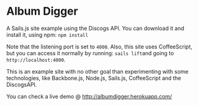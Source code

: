 # Album Digger
A Sails.js site example using the Discogs API. You can download it and install it, using npm: `npm install`

Note that the listening port is set to `4000`. Also, this site uses CoffeeScript, but you can access it normally by running: `sails lift`and going to `http://localhost:4000`.

This is an example site with no other goal than experimenting with some technologies, like Backbone.js, Node.js, Sails.js, CoffeeScript and the DiscogsAPI.

You can check a live demo @ http://albumdigger.herokuapp.com/
